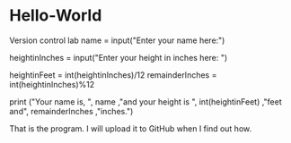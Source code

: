 # Hello-World
Version control lab
name = input("Enter your name here:")

heightinInches = input("Enter your height in inches here: ")

heightinFeet = int(heightinInches)/12
remainderInches = int(heightinInches)%12

print ("Your name is, ", name ,"and your height is ", int(heightinFeet) ,"feet and", remainderInches ,"inches.")

That is the program. I will upload it to GitHub when I find out how.
